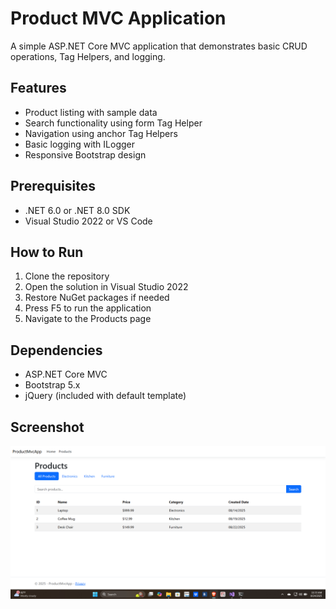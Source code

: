 ﻿# Product MVC Application

A simple ASP.NET Core MVC application that demonstrates basic CRUD operations, Tag Helpers, and logging.

## Features

- Product listing with sample data
- Search functionality using form Tag Helper
- Navigation using anchor Tag Helpers
- Basic logging with ILogger
- Responsive Bootstrap design

## Prerequisites

- .NET 6.0 or .NET 8.0 SDK
- Visual Studio 2022 or VS Code

## How to Run

1. Clone the repository
2. Open the solution in Visual Studio 2022
3. Restore NuGet packages if needed
4. Press F5 to run the application
5. Navigate to the Products page

## Dependencies

- ASP.NET Core MVC
- Bootstrap 5.x
- jQuery (included with default template)

## Screenshot

![Product Listing Page](https://github.com/tylerg961-lgtm/ProductMvcApp/blob/master/screeenshot.png?raw=true)